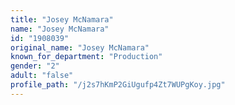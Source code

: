 ```yaml
---
title: "Josey McNamara"
name: "Josey McNamara"
id: "1908039"
original_name: "Josey McNamara"
known_for_department: "Production"
gender: "2"
adult: "false"
profile_path: "/j2s7hKmP2GiUgufp4Zt7WUPgKoy.jpg"
---
```

